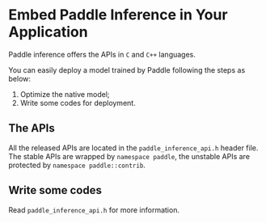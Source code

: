 # Embed Paddle Inference in Your Application

Paddle inference offers the APIs in `C` and `C++` languages.

You can easily deploy a model trained by Paddle following the steps as below:

1. Optimize the native model;
2. Write some codes for deployment.

## The APIs

All the released APIs are located in the `paddle_inference_api.h` header file.
The stable APIs are wrapped by `namespace paddle`, the unstable APIs are protected by `namespace paddle::contrib`.

## Write some codes

Read `paddle_inference_api.h` for more information.
